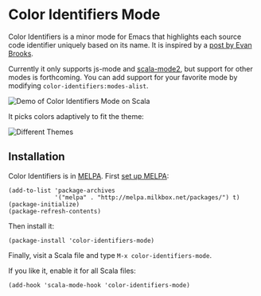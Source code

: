 # Color Identifiers Mode
Color Identifiers is a minor mode for Emacs that highlights each source code identifier uniquely based on its name. It is inspired by a [post by Evan Brooks](https://medium.com/p/3a6db2743a1e/).

Currently it only supports js-mode and [scala-mode2](https://github.com/hvesalai/scala-mode2), but support for other modes is forthcoming. You can add support for your favorite mode by modifying `color-identifiers:modes-alist`.

![Demo of Color Identifiers Mode on Scala](http://ankurdave.github.io/color-identifiers-mode/demo.gif)

It picks colors adaptively to fit the theme:

![Different Themes](http://ankurdave.github.io/color-identifiers-mode/themes.png)

## Installation
Color Identifiers is in [MELPA](https://github.com/milkypostman/melpa/pull/1416). First [set up MELPA](https://github.com/milkypostman/melpa/pull/1416):

    (add-to-list 'package-archives
                 '("melpa" . "http://melpa.milkbox.net/packages/") t)
    (package-initialize)
    (package-refresh-contents)

Then install it:

    (package-install 'color-identifiers-mode)

Finally, visit a Scala file and type `M-x color-identifiers-mode`.

If you like it, enable it for all Scala files:

    (add-hook 'scala-mode-hook 'color-identifiers-mode)
